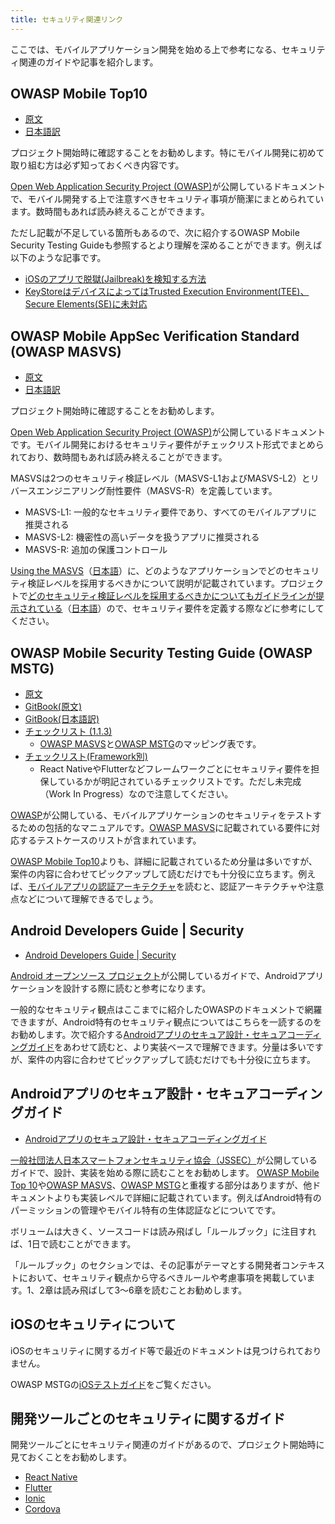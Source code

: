 ```yaml
---
title: セキュリティ関連リンク
---
```


ここでは、モバイルアプリケーション開発を始める上で参考になる、セキュリティ関連のガイドや記事を紹介します。

## OWASP Mobile Top10

- [原文](https://owasp.org/www-project-mobile-top-10/)
- [日本語訳](https://github.com/LAC-Japan/OWASP-Mobile-Top-10-2016)

プロジェクト開始時に確認することをお勧めします。特にモバイル開発に初めて取り組む方は必ず知っておくべき内容です。

[Open Web Application Security Project (OWASP)](https://owasp.org/)が公開しているドキュメントで、モバイル開発する上で注意すべきセキュリティ事項が簡潔にまとめられています。数時間もあれば読み終えることができます。

ただし記載が不足している箇所もあるので、次に紹介するOWASP Mobile Security Testing Guideも参照するとより理解を深めることができます。例えば以下のような記事です。

- [iOSのアプリで脱獄(Jailbreak)を検知する方法](https://coky-t.gitbook.io/owasp-mstg-ja/ios-tesutogaido/0x06j-testing-resiliency-against-reverse-engineering)
- [KeyStoreはデバイスによってはTrusted Execution Environment(TEE)、Secure Elements(SE)に未対応](https://coky-t.gitbook.io/owasp-mstg-ja/android-tesutogaido/0x05d-testing-data-storage#keystore-androidkeystore)

## OWASP Mobile AppSec Verification Standard (OWASP MASVS)

- [原文](https://mobile-security.gitbook.io/masvs/)
- [日本語訳](https://coky-t.gitbook.io/owasp-masvs-ja/)

プロジェクト開始時に確認することをお勧めします。

[Open Web Application Security Project (OWASP)](https://owasp.org/)が公開しているドキュメントです。モバイル開発におけるセキュリティ要件がチェックリスト形式でまとめられており、数時間もあれば読み終えることができます。

MASVSは2つのセキュリティ検証レベル（MASVS-L1およびMASVS-L2）とリバースエンジニアリング耐性要件（MASVS-R）を定義しています。

- MASVS-L1: 一般的なセキュリティ要件であり、すべてのモバイルアプリに推奨される
- MASVS-L2: 機密性の高いデータを扱うアプリに推奨される
- MASVS-R:  追加の保護コントロール

[Using the MASVS](https://mobile-security.gitbook.io/masvs/0x03-using_the_masvs)（[日本語](https://coky-t.gitbook.io/owasp-masvs-ja/0x03-using_the_masvs)）に、どのようなアプリケーションでどのセキュリティ検証レベルを採用するべきかについて説明が記載されています。プロジェクトで[どのセキュリティ検証レベルを採用するべきかについてもガイドラインが提示されている](https://mobile-security.gitbook.io/masvs/0x03-using_the_masvs#which-verification-type-to-choose)（[日本語](https://coky-t.gitbook.io/owasp-masvs-ja/0x03-using_the_masvs#donotaipuwosuruka)）ので、セキュリティ要件を定義する際などに参考にしてください。

## OWASP Mobile Security Testing Guide (OWASP MSTG)

- [原文](https://owasp.org/www-project-mobile-security-testing-guide/)
- [GitBook(原文)](https://mobile-security.gitbook.io/mobile-security-testing-guide/)
- [GitBook(日本語訳)](https://coky-t.gitbook.io/owasp-mstg-ja/)
- [チェックリスト (1.1.3)](https://github.com/OWASP/owasp-mstg/tree/1.1.3-excel/Checklists)
  - [OWASP MASVS](https://owasp.org/www-project-mobile-security-testing-guide/)と[OWASP MSTG](https://owasp.org/www-project-mobile-security-testing-guide/)のマッピング表です。
- [チェックリスト(Framework別)](https://github.com/OWASP/owasp-mstg#about-hybrid-apps)
  - React NativeやFlutterなどフレームワークごとにセキュリティ要件を担保しているかが明記されているチェックリストです。ただし未完成（Work In Progress）なので注意してください。

[OWASP](https://owasp.org/www-chapter-japan/)が公開している、モバイルアプリケーションのセキュリティをテストするための包括的なマニュアルです。[OWASP MASVS](https://coky-t.gitbook.io/owasp-masvs-ja/)に記載されている要件に対応するテストケースのリストが含まれています。

[OWASP Mobile Top10](https://github.com/LAC-Japan/OWASP-Mobile-Top-10-2016)よりも、詳細に記載されているため分量は多いですが、案件の内容に合わせてピックアップして読むだけでも十分役に立ちます。例えば、[モバイルアプリの認証アーキテクチャ](https://coky-t.gitbook.io/owasp-mstg-ja/mobairuapuritesutogaido/0x04e-testing-authentication-and-session-management)を読むと、認証アーキテクチャや注意点などについて理解できるでしょう。

## Android Developers Guide | Security

- [Android Developers Guide | Security](https://developer.android.com/topic/security/best-practices?hl=ja)

[Android オープンソース プロジェクト](https://source.android.com/?hl=ja)が公開しているガイドで、Androidアプリケーションを設計する際に読むと参考になります。

一般的なセキュリティ観点はここまでに紹介したOWASPのドキュメントで網羅できますが、Android特有のセキュリティ観点についてはこちらを一読するのをお勧めします。次で紹介する[Androidアプリのセキュア設計・セキュアコーディングガイド](https://www.jssec.org/dl/android_securecoding/index.html)をあわせて読むと、より実装ベースで理解できます。分量は多いですが、案件の内容に合わせてピックアップして読むだけでも十分役に立ちます。

## Androidアプリのセキュア設計・セキュアコーディングガイド

- [Androidアプリのセキュア設計・セキュアコーディングガイド](https://www.jssec.org/dl/android_securecoding/index.html)

[一般社団法人日本スマートフォンセキュリティ協会（JSSEC）](https://www.jssec.org/)が公開しているガイドで、設計、実装を始める際に読むことをお勧めします。
[OWASP Mobile Top 10](https://github.com/LAC-Japan/OWASP-Mobile-Top-10-2016)や[OWASP MASVS](https://coky-t.gitbook.io/owasp-masvs-ja/)、[OWASP MSTG](https://coky-t.gitbook.io/owasp-mstg-ja/)と重複する部分はありますが、他ドキュメントよりも実装レベルで詳細に記載されています。例えばAndroid特有のパーミッションの管理やモバイル特有の生体認証などについてです。

ボリュームは大きく、ソースコードは読み飛ばし「ルールブック」に注目すれば、1日で読むことができます。

「ルールブック」のセクションでは、その記事がテーマとする開発者コンテキストにおいて、セキュリティ観点から守るべきルールや考慮事項を掲載しています。1、2章は読み飛ばして3～6章を読むことお勧めします。

## iOSのセキュリティについて

iOSのセキュリティに関するガイド等で最近のドキュメントは見つけられておりません。

OWASP MSTGの[iOSテストガイド](https://coky-t.gitbook.io/owasp-mstg-ja/ios-tesutogaido/0x06a-platform-overview)をご覧ください。

## 開発ツールごとのセキュリティに関するガイド

開発ツールごとにセキュリティ関連のガイドがあるので、プロジェクト開始時に見ておくことをお勧めします。

- [React Native](https://reactnative.dev/docs/security)
- [Flutter](https://flutter.dev/security)
- [Ionic](https://ionicframework.com/docs/techniques/security)
- [Cordova](https://cordova.apache.org/docs/en/latest/guide/appdev/security/index.html)
